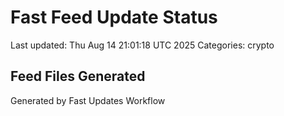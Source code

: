 # Fast Feed Update Status
Last updated: Thu Aug 14 21:01:18 UTC 2025
Categories: crypto

## Feed Files Generated

Generated by Fast Updates Workflow
